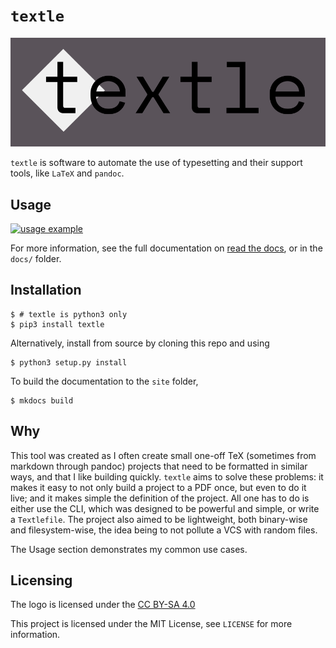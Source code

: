 # `textle`

![logo](docs/img/logo.png)

`textle` is software to automate the use of typesetting and their support tools, like `LaTeX` and `pandoc`.

## Usage

[![usage example](https://asciinema.org/a/opmSpftGOmDFBJGWHhYvXu2BT.svg)](https://asciinema.org/a/opmSpftGOmDFBJGWHhYvXu2BT)

For more information, see the full documentation on [read the docs](https://textle.readthedocs.io), or in the `docs/` folder.

## Installation

```
$ # textle is python3 only
$ pip3 install textle
```

Alternatively, install from source by cloning this repo and using

```
$ python3 setup.py install
```

To build the documentation to the `site` folder, 

```
$ mkdocs build
```

## Why

This tool was created as I often create small one-off TeX (sometimes from markdown through pandoc) projects that need to be formatted in similar ways, and that I like building quickly.
`textle` aims to solve these problems: it makes it easy to not only build a project to a PDF once, but even to do it live; and it makes simple the definition of the project. All one has to 
do is either use the CLI, which was designed to be powerful and simple, or write a `Textlefile`. The project also aimed to be lightweight, both binary-wise and filesystem-wise, the idea being to 
not pollute a VCS with random files.

The Usage section demonstrates my common use cases.

## Licensing

The logo is licensed under the [CC BY-SA 4.0](https://creativecommons.org/licenses/by-sa/4.0/)

This project is licensed under the MIT License, see `LICENSE` for more information.

